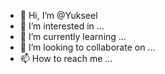 - 👋 Hi, I’m @Yukseel
- 👀 I’m interested in ...
- 🌱 I’m currently learning ...
- 💞️ I’m looking to collaborate on ...
- 📫 How to reach me ...

<!---
Yukseel/Yukseel is a ✨ special ✨ repository because its `README.md` (this file) appears on your GitHub profile.
You can click the Preview link to take a look at your changes.
--->

